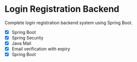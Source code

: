 # Login Registration Backend 

Complete login registration backend system using Spring Boot.



- [x] Spring Boot
- [x] Spring Security
- [x] Java Mail
- [x] Email verification with expiry
- [x] Spring Boot
